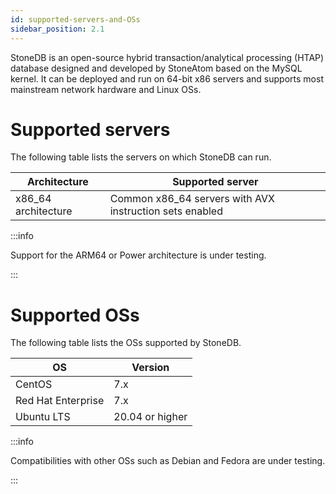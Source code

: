 ```yaml
---
id: supported-servers-and-OSs
sidebar_position: 2.1
---
```


StoneDB is an open-source hybrid transaction/analytical processing (HTAP) database designed and developed by StoneAtom based on the MySQL kernel. It can be deployed and run on 64-bit x86 servers and supports most mainstream network hardware and Linux OSs.

# Supported servers
The following table lists the servers on which StoneDB can run.

| **Architecture** | **Supported server** |
| --- | --- |
| x86_64 architecture | Common x86_64 servers with AVX instruction sets enabled |

:::info

Support for the ARM64 or Power architecture is under testing.

:::

# Supported OSs
The following table lists the OSs supported by StoneDB.

| **OS** | **Version** |
| --- | --- |
| CentOS | 7.x |
| Red Hat Enterprise | 7.x |
| Ubuntu LTS | 20.04 or higher |

:::info

Compatibilities with other OSs such as Debian and Fedora are under testing.

:::

